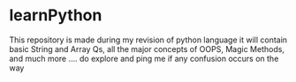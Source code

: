 # learnPython
This repository is made during my revision of python language it will contain  basic String and Array Qs, all the major concepts of OOPS, Magic Methods, and much more .... do explore and ping me if any confusion occurs on the way 
